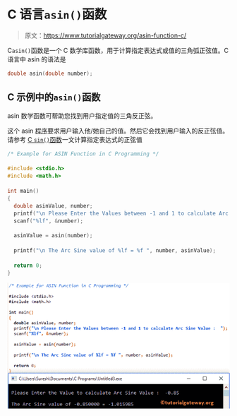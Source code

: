 # C 语言`asin()`函数

> 原文：<https://www.tutorialgateway.org/asin-function-c/>

C`asin()`函数是一个 C 数学库函数，用于计算指定表达式或值的三角弧正弦值。C 语言中 asin 的语法是

```c
double asin(double number);
```

## C 示例中的`asin()`函数

asin 数学函数可帮助您找到用户指定值的三角反正弦。

这个 asin [程序](https://www.tutorialgateway.org/c-programming-examples/)要求用户输入他/她自己的值。然后它会找到用户输入的反正弦值。请参考 [C `sin()`函数](https://www.tutorialgateway.org/sin-function-in-c/)一文计算指定表达式的正弦值

```c
/* Example for ASIN Function in C Programming */

#include <stdio.h>
#include <math.h>

int main()
{
  double asinValue, number;
  printf("\n Please Enter the Values between -1 and 1 to calculate Arc Sine Value :  ");
  scanf("%lf", &number);

  asinValue = asin(number);

  printf("\n The Arc Sine value of %lf = %f ", number, asinValue);

  return 0;
}
```

![ASIN Function in C Programming 1](img/ca46af5798e47d5652332f0a230c762b.png)